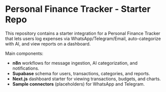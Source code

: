 # Personal Finance Tracker - Starter Repo

This repository contains a starter integration for a Personal Finance Tracker that lets users log expenses via WhatsApp/Telegram/Email, auto-categorize with AI, and view reports on a dashboard.

Main components:
- **n8n** workflows for message ingestion, AI categorization, and notifications.
- **Supabase** schema for users, transactions, categories, and reports.
- **Next.js** dashboard starter for viewing transactions, budgets, and charts.
- **Sample connectors** (placeholders) for WhatsApp and Telegram.


